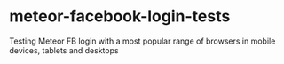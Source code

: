 # meteor-facebook-login-tests
Testing Meteor FB login with a most popular range of browsers in mobile devices, tablets and desktops 
